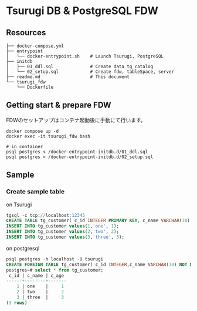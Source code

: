 # Tsurugi DB & PostgreSQL FDW
## Resources
```
├── docker-compose.yml
├── entrypoint
│   └── docker-entrypoint.sh    # Launch Tsurugi, PostgreSQL
├── initdb
│   ├── 01_ddl.sql              # Create data tg_catalog
│   └── 02_setup.sql            # Create fdw, tableSpace, server 
├── readme.md                   # This document
└── tsurugi_fdw
    └── Dockerfile
```

## Getting start & prepare FDW
FDWのセットアップはコンテナ起動後に手動にて行います。
```
docker compose up -d
docker exec -it tsurugi_fdw bash

# in container
psql postgres < /docker-entrypoint-initdb.d/01_ddl.sql
psql postgres < /docker-entrypoint-initdb.d/02_setup.sql
```

## Sample
### Create sample table

on Tsurugi
```SQL
tgsql -c tcp://localhost:12345
CREATE TABLE tg_customer( c_id INTEGER PRIMARY KEY, c_name VARCHAR(30) NOT NULL, c_age INTEGER);
INSERT INTO tg_customer values(1,'one', 1);
INSERT INTO tg_customer values(2,'two', 2);
INSERT INTO tg_customer values(3,'three', 3);
```

on postgresql
```SQL
psql postgres -h localhost -U tsurugi
CREATE FOREIGN TABLE tg_customer( c_id INTEGER,c_name VARCHAR(30) NOT NULL,c_age INTEGER) SERVER tsurugi;
postgres=# select * from tg_customer;
 c_id | c_name | c_age 
------+--------+-------
    1 | one    |     1
    2 | two    |     2
    3 | three  |     3
(3 rows)
```
